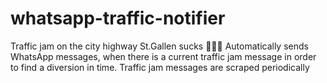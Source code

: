 # whatsapp-traffic-notifier
Traffic jam on the city highway St.Gallen sucks 🤬🤬🤬
Automatically sends WhatsApp messages, when there is a current traffic jam message in order to find a diversion in time.
Traffic jam messages are scraped periodically

